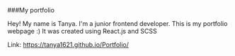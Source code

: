 ###My portfolio

Hey! My name is Tanya. I'm a junior frontend developer. 
This is my portfolio webpage :) It was created using React.js and SCSS

Link: https://tanya1621.github.io/Portfolio/
